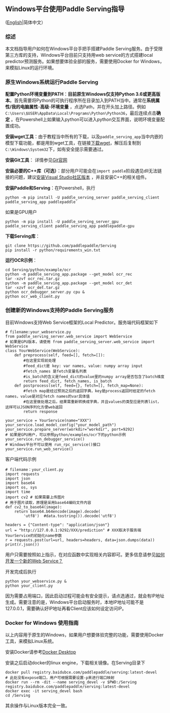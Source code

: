 ## Windows平台使用Paddle Serving指导

([English](./Windows_Tutorial_EN.md)|简体中文）

### 综述

本文档指导用户如何在Windows平台手把手搭建Paddle Serving服务。由于受限第三方库的支持，Windows平台目前只支持用web service的方式搭建local predictor预测服务。如果想要体验全部的服务，需要使用Docker for Windows，来模拟Linux的运行环境。

### 原生Windows系统运行Paddle Serving

**配置Python环境变量到PATH**：**目前原生Windows仅支持Python 3.6或更高版本**。首先需要将Python的可执行程序所在目录加入到PATH当中。通常在**系统属性/我的电脑属性**-**高级**-**环境变量** ，点选Path，并在开头加上路径。例如`C:\Users\$USER\AppData\Local\Programs\Python\Python36`，最后连续点击**确定** 。在Powershell上如果输入python可以进入python交互界面，说明环境变量配置成功。

**安装wget工具**：由于教程当中所有的下载，以及`paddle_serving_app`当中内嵌的模型下载功能，都是用到wget工具，在链接[下载wget](http://gnuwin32.sourceforge.net/packages/wget.htm)，解压后复制到`C:\Windows\System32`下，如有安全提示需要通过。

**安装Git工具**： 详情参见[Git官网](https://git-scm.com/downloads)

**安装必要的C++库（可选）**：部分用户可能会在`import paddle`阶段遇见dll无法链接的问题，建议[安装Visual Studio社区版本](https://visualstudio.microsoft.com/) ，并且安装C++的相关组件。

**安装Paddle和Serving**：在Powershell，执行

```
python -m pip install -U paddle_serving_server paddle_serving_client paddle_serving_app paddlepaddle`
```

如果是GPU用户

```
python -m pip install -U paddle_serving_server_gpu paddle_serving_client paddle_serving_app paddlepaddle-gpu
```

**下载Serving库**：

```
git clone https://github.com/paddlepaddle/Serving
pip install -r python/requirements_win.txt
```

**运行OCR示例**：

```
cd Serving/python/example/ocr
python -m paddle_serving_app.package --get_model ocr_rec
tar -xzvf ocr_rec.tar.gz
python -m paddle_serving_app.package --get_model ocr_det
tar -xzvf ocr_det.tar.gz
python ocr_debugger_server.py cpu &
python ocr_web_client.py
```

### 创建新的Windows支持的Paddle Serving服务

目前Windows支持Web Service框架的Local Predictor。服务端代码框架如下

```
# filename:your_webservice.py
from paddle_serving_server.web_service import WebService
# 如果是GPU版本，请使用 from paddle_serving_server.web_service import WebService
class YourWebService(WebService):
    def preprocess(self, feed=[], fetch=[]):
        #在这里实现前处理
        #feed_dict是 key: var names, value: numpy array input
        #fetch_names 是fetch变量名列表
        #is_batch的含义是feed_dict的value里的numpy array是否包含了batch维度
        return feed_dict, fetch_names, is_batch
    def postprocess(self, feed={}, fetch=[], fetch_map=None):
        #fetch map是经过预测之后的返回字典，key是process返回时给定的fetch names，value是对应fetch names的var具体值
        #在这里做处理之后，结果需重新转换成字典，并且values的类型应是列表list，这样可以JSON序列化方便web返回
        return response

your_service = YourService(name="XXX")
your_service.load_model_config("your_model_path")
your_service.prepare_server(workdir="workdir", port=9292)
# 如果是GPU用户，可以参照python/examples/ocr下的python示例
your_service.run_debugger_service()
# Windows平台不可以使用 run_rpc_service()接口
your_service.run_web_service()
```

客户端代码示例

```
# filename：your_client.py
import requests
import json
import base64
import os, sys
import time
import cv2 # 如果需要上传图片
# 用于图片读取，原理是采用base64编码文件内容
def cv2_to_base64(image):
    return base64.b64encode(image).decode(
        'utf8')  #data.tostring()).decode('utf8')

headers = {"Content-type": "application/json"}
url = "http://127.0.0.1:9292/XXX/prediction" # XXX取决于服务端YourService的初始化name参数
r = requests.post(url=url, headers=headers, data=json.dumps(data))
print(r.json())
```

用户只需要按照如上指示，在对应函数中实现相关内容即可。更多信息请参见[如何开发一个新的Web Service？](./C++_Serving/Http_Service_CN.md)

开发完成后执行

```
python your_webservice.py &
python your_client.py
```

因为需要占用端口，因此启动过程可能会有安全提示，请点选通过，就会有IP地址生成。需要注意的是，Windows平台启动服务时，本地IP地址可能不是127.0.0.1，需要确认好IP地址再看Client应该如何设定访问IP。

### Docker for Windows 使用指南

以上内容用于原生的Windows，如果用户想要体验完整的功能，需要使用Docker工具，来模拟Linux系统。

安装Docker请参考[Docker Desktop](https://www.docker.com/products/docker-desktop)

安装之后启动docker的linux engine，下载相关镜像。在Serving目录下

```
docker pull registry.baidubce.com/paddlepaddle/serving:latest-devel
# 此处没有expose端口，用户可根据需要设置-p来进行端口映射
docker run --rm -dit --name serving_devel -v $PWD:/Serving registry.baidubce.com/paddlepaddle/serving:latest-devel 
docker exec -it serving_devel bash
cd /Serving
```

其余操作与Linux版本完全一致。
